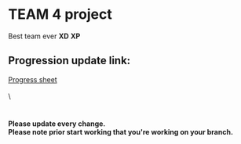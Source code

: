 # TEAM 4 project
Best team ever **XD** **XP**
## Progression update link:
[Progress sheet](https://docs.google.com/spreadsheets/d/1GWsk7dAmfnxRau_2QP2317yOs7XOCHSo/edit?usp=sharing&ouid=107038393109979470038&rtpof=true&sd=true) \
\
\
#
**Please update every change.** \
**Please note prior start working that you're working on your branch.**
